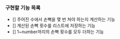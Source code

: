 ### 구현할 기능 목록
+ [] 주어진 수에서 손뼉을 몇 번 쳐야 하는지 계산하는 기능
+ [] 계산된 손뼉 횟수를 리스트에 저장하는 기능
+ [] 1~number까지의 손뼉 횟수를 모두 더하는 기능